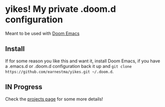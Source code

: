 # yikes! My private .doom.d configuration

Meant to be used with [Doom Emacs](https://github.com/hlissner/doom-emacs)

## Install

If for some reason you like this and want it, install Doom Emacs, if you have a .emacs.d or .doom.d configuration back it up and `git clone https://github.com/earnestma/yikes.git ~/.doom.d`.

## IN Progress

Check the [projects page](https://github.com/earnestma/yikes/projects) for some more details!
